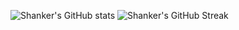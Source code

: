 ![Shanker's GitHub stats](https://github-readme-stats.vercel.app/api?username=reknahs&show_icons=true&theme=radical)
![Shanker's GitHub Streak](https://github-readme-streak-stats.herokuapp.com/?theme=dark&user=reknahs&hide_border=false)
